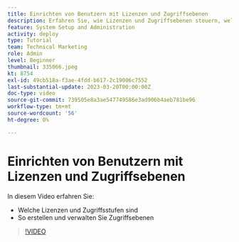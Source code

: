 ```yaml
---
title: Einrichten von Benutzern mit Lizenzen und Zugriffsebenen
description: Erfahren Sie, wie Lizenzen und Zugriffsebenen steuern, welchen Zugriff Benutzer haben. Erfahren Sie, wie im System Vorgangsrollen verwendet werden.
feature: System Setup and Administration
activity: deploy
type: Tutorial
team: Technical Marketing
role: Admin
level: Beginner
thumbnail: 335066.jpeg
kt: 8754
exl-id: 49cb518a-f3ae-4fdd-b617-2c19006c7552
last-substantial-update: 2023-03-20T00:00:00Z
doc-type: video
source-git-commit: 739505e8a3ae547749586e3ad906b4aeb781be96
workflow-type: tm+mt
source-wordcount: '56'
ht-degree: 0%

---
```


# Einrichten von Benutzern mit Lizenzen und Zugriffsebenen

In diesem Video erfahren Sie:

* Welche Lizenzen und Zugriffsstufen sind
* So erstellen und verwalten Sie Zugriffsebenen

>[!VIDEO](https://video.tv.adobe.com/v/335066/?quality=12)

